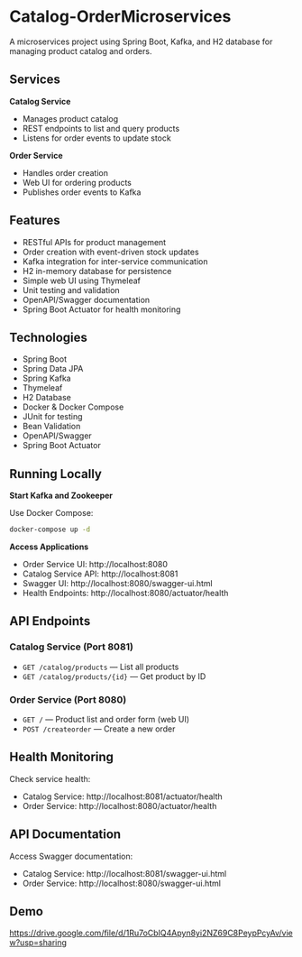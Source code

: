 # Catalog-OrderMicroservices

A microservices project using Spring Boot, Kafka, and H2 database for managing product catalog and orders.

## Services

**Catalog Service**
- Manages product catalog
- REST endpoints to list and query products
- Listens for order events to update stock

**Order Service**
- Handles order creation
- Web UI for ordering products
- Publishes order events to Kafka

## Features

- RESTful APIs for product management
- Order creation with event-driven stock updates
- Kafka integration for inter-service communication
- H2 in-memory database for persistence
- Simple web UI using Thymeleaf
- Unit testing and validation
- OpenAPI/Swagger documentation
- Spring Boot Actuator for health monitoring

## Technologies

- Spring Boot
- Spring Data JPA
- Spring Kafka
- Thymeleaf
- H2 Database
- Docker & Docker Compose
- JUnit for testing
- Bean Validation
- OpenAPI/Swagger
- Spring Boot Actuator

## Running Locally

 **Start Kafka and Zookeeper**
   
   Use Docker Compose:
   ```bash
   docker-compose up -d
   ```

 **Access Applications**
   - Order Service UI: http://localhost:8080
   - Catalog Service API: http://localhost:8081
   - Swagger UI: http://localhost:8080/swagger-ui.html
   - Health Endpoints: http://localhost:8080/actuator/health

## API Endpoints

### Catalog Service (Port 8081)
- `GET /catalog/products` — List all products
- `GET /catalog/products/{id}` — Get product by ID

### Order Service (Port 8080)
- `GET /` — Product list and order form (web UI)
- `POST /createorder` — Create a new order


## Health Monitoring

Check service health:
- Catalog Service: http://localhost:8081/actuator/health
- Order Service: http://localhost:8080/actuator/health

## API Documentation

Access Swagger documentation:
- Catalog Service: http://localhost:8081/swagger-ui.html
- Order Service: http://localhost:8080/swagger-ui.html

## Demo

https://drive.google.com/file/d/1Ru7oCbIQ4Apyn8yi2NZ69C8PeypPcyAv/view?usp=sharing
